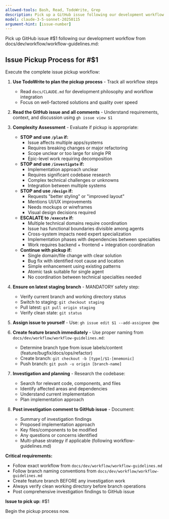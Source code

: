 ```yaml
---
allowed-tools: Bash, Read, TodoWrite, Grep
description: Pick up a GitHub issue following our development workflow
model: claude-3-5-sonnet-20250115
argument-hint: [issue-number]
---
```


Pick up GitHub issue #$1 following our development workflow from docs/dev/workflow/workflow-guidelines.md:

## Issue Pickup Process for #$1

Execute the complete issue pickup workflow:

1. **Use TodoWrite to plan the pickup process** - Track all workflow steps
   - Read `docs/CLAUDE.md` for development philosophy and workflow integration
   - Focus on well-factored solutions and quality over speed

2. **Read the GitHub issue and all comments** - Understand requirements, context, and discussion using `gh issue view $1`

3. **Complexity Assessment** - Evaluate if pickup is appropriate:
   - **STOP and use `/plan` if:**
     - Issue affects multiple apps/systems
     - Requires breaking changes or major refactoring
     - Scope unclear or too large for single PR
     - Epic-level work requiring decomposition
   - **STOP and use `/investigate` if:**
     - Implementation approach unclear
     - Requires significant codebase research
     - Complex technical challenges or unknowns
     - Integration between multiple systems
   - **STOP and use `/design` if:**
     - Requests "better styling" or "improved layout"
     - Mentions UI/UX improvements
     - Needs mockups or wireframes
     - Visual design decisions required
   - **ESCALATE to `/execute` if:**
     - Multiple technical domains require coordination
     - Issue has functional boundaries divisible among agents
     - Cross-system impacts need expert specialization
     - Implementation phases with dependencies between specialties
     - Work requires backend + frontend + integration coordination
   - **Continue with pickup if:**
     - Single domain/file change with clear solution
     - Bug fix with identified root cause and location
     - Simple enhancement using existing patterns
     - Atomic task suitable for single agent
     - No coordination between technical specialties needed

4. **Ensure on latest staging branch** - MANDATORY safety step:
   - Verify current branch and working directory status
   - Switch to staging: `git checkout staging`
   - Pull latest: `git pull origin staging`
   - Verify clean state: `git status`

5. **Assign issue to yourself** - Use: `gh issue edit $1 --add-assignee @me`

6. **Create feature branch immediately** - Use proper naming from `docs/dev/workflow/workflow-guidelines.md`:
   - Determine branch type from issue labels/content (feature/bugfix/docs/ops/refactor)
   - Create branch: `git checkout -b [type]/$1-[mnemonic]`
   - Push branch: `git push -u origin [branch-name]`

7. **Investigation and planning** - Research the codebase:
   - Search for relevant code, components, and files
   - Identify affected areas and dependencies
   - Understand current implementation
   - Plan implementation approach

8. **Post investigation comment to GitHub issue** - Document:
   - Summary of investigation findings
   - Proposed implementation approach
   - Key files/components to be modified
   - Any questions or concerns identified
   - Multi-phase strategy if applicable (following workflow-guidelines.md)

**Critical requirements:**
- Follow exact workflow from `docs/dev/workflow/workflow-guidelines.md`
- Follow branch naming conventions from `docs/dev/workflow/workflow-guidelines.md`
- Create feature branch BEFORE any investigation work
- Always verify clean working directory before branch operations
- Post comprehensive investigation findings to GitHub issue

**Issue to pick up:** #$1

Begin the pickup process now.